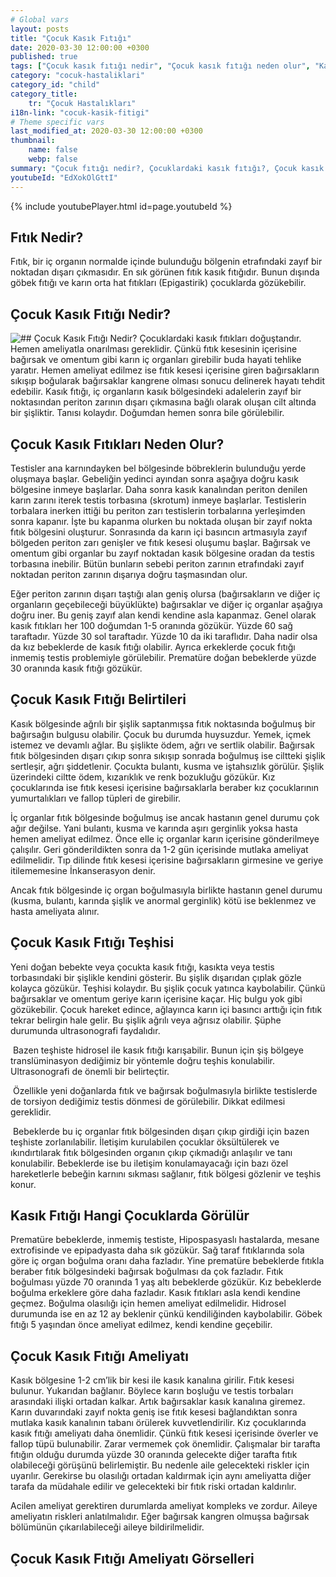 ```yaml
---
# Global vars
layout: posts
title: "Çocuk Kasık Fıtığı"
date: 2020-03-30 12:00:00 +0300
published: true
tags: ["Çocuk kasık fıtığı nedir", "Çocuk kasık fıtığı neden olur", "Kasık fıtığı teşhisi", "Kasık fıtığı Nedeni", "Kasık fıtığı Ameliyatı",  "çocuk kasık fıtığı", "kasık fıtığı", "çocuk kasık fıtığı belirtisi", "çocuk kasık fıtığı teşhisi", "kasık fıtığı hangi çocukta", "çocuk kasık fıtığı ameliyatı",  "çocuk kasık fıtığı tedavi", "kasık fıtığı belirti" , "çocuk kasık fıtığı çözüm" , "kasık fıtığı tedavi" ]
category: "cocuk-hastaliklari"
category_id: "child"
category_title:
    tr: "Çocuk Hastalıkları"
i18n-link: "cocuk-kasik-fitigi"
# Theme specific vars
last_modified_at: 2020-03-30 12:00:00 +0300
thumbnail:
    name: false
    webp: false
summary: "Çocuk fıtığı nedir?, Çocuklardaki kasık fıtığı?, Çocuk kasık fıtıkları neden oluşur?, Kasık fıtığı teşhisi?, Kasık fıtığı Nedenleri? , Kasık fıtığı Ameliyatı?, Çocuk Kasık fıtıklarına ne zaman müdahele etmek gereklidir?"
youtubeId: "EdXokOlGttI"
---
```

{% include youtubePlayer.html id=page.youtubeId %}




## Fıtık Nedir?

Fıtık, bir iç organın normalde içinde bulunduğu bölgenin etrafındaki zayıf bir noktadan dışarı çıkmasıdır. En sık görünen fıtık kasık fıtığıdır. Bunun dışında göbek fıtığı ve karın orta hat fıtıkları (Epigastirik) çocuklarda gözükebilir.

## Çocuk Kasık Fıtığı Nedir?

![## Çocuk Kasık Fıtığı Nedir?](/assets/img/1445714576-g-inguinal-hernia480792569.jpeg)
Çocuklardaki kasık fıtıkları doğuştandır. Hemen ameliyatla onarılması gereklidir. Çünkü fıtık kesesinin içerisine bağırsak ve omentum gibi karın iç organları girebilir buda hayati tehlike yaratır. Hemen ameliyat edilmez ise fıtık kesesi içerisine giren bağırsakların sıkışıp boğularak bağırsaklar kangrene olması sonucu delinerek hayatı tehdit edebilir. Kasık fıtığı, iç organların kasık bölgesindeki adalelerin zayıf bir noktasından periton zarının dışarı çıkmasına bağlı olarak oluşan cilt altında bir şişliktir. Tanısı kolaydır. Doğumdan hemen sonra bile görülebilir.

## Çocuk Kasık Fıtıkları Neden Olur?

Testisler ana karnındayken bel bölgesinde böbreklerin bulunduğu yerde oluşmaya başlar. Gebeliğin yedinci ayından sonra aşağıya doğru kasık bölgesine inmeye başlarlar. Daha sonra kasık kanalından periton denilen karın zarını iterek testis torbasına (skrotum) inmeye başlarlar. Testislerin torbalara inerken ittiği bu periton zarı testislerin torbalarına yerleşimden sonra kapanır. İşte bu kapanma olurken bu noktada oluşan bir zayıf nokta fıtık bölgesini oluşturur. Sonrasında da karın içi basıncın artmasıyla zayıf bölgeden periton zarı genişler ve fıtık kesesi oluşumu başlar. Bağırsak ve omentum gibi organlar bu zayıf noktadan kasık bölgesine oradan da testis torbasına inebilir. Bütün bunların sebebi periton zarının etrafındaki zayıf noktadan periton zarının dışarıya doğru taşmasından olur.

​Eğer periton zarının dışarı taştığı alan geniş olursa (bağırsakların ve diğer iç organların geçebileceği büyüklükte) bağırsaklar ve diğer iç organlar aşağıya doğru iner. Bu geniş zayıf alan kendi kendine asla kapanmaz. Genel olarak kasık fıtıkları her 100 doğumdan 1-5 oranında gözükür. Yüzde 60 sağ taraftadır. Yüzde 30 sol taraftadır. Yüzde 10 da iki taraflıdır. Daha nadir olsa da kız bebeklerde de kasık fıtığı olabilir. Ayrıca erkeklerde çocuk fıtığı inmemiş testis problemiyle görülebilir. Prematüre doğan bebeklerde yüzde 30 oranında kasık fıtığı gözükür.

## Çocuk Kasık Fıtığı Belirtileri

Kasık bölgesinde ağrılı bir şişlik saptanmışsa fıtık noktasında boğulmuş bir bağırsağın bulgusu olabilir. Çocuk bu durumda huysuzdur. Yemek, içmek istemez ve devamlı ağlar. Bu şişlikte ödem, ağrı ve sertlik olabilir. Bağırsak fıtık bölgesinden dışarı çıkıp sonra sıkışıp sonrada boğulmuş ise ciltteki şişlik sertleşir, ağrı şiddetlenir. Çocukta bulantı, kusma ve iştahsızlık görülür. Şişlik üzerindeki ciltte ödem, kızarıklık ve renk bozukluğu gözükür. Kız çocuklarında ise fıtık kesesi içerisine bağırsaklarla beraber kız çocuklarının yumurtalıkları ve fallop tüpleri de girebilir.

İç organlar fıtık bölgesinde boğulmuş ise ancak hastanın genel durumu çok ağır değilse. Yani bulantı, kusma ve karında aşırı gerginlik yoksa hasta hemen ameliyat edilmez. Önce elle iç organlar karın içerisine gönderilmeye çalışılır. Geri gönderildikten sonra da 1-2 gün içerisinde mutlaka ameliyat edilmelidir. Tıp dilinde fıtık kesesi içerisine bağırsakların girmesine ve geriye itilememesine İnkanserasyon denir.

​Ancak fıtık bölgesinde iç organ boğulmasıyla birlikte hastanın genel durumu (kusma, bulantı, karında şişlik ve anormal gerginlik) kötü ise beklenmez ve hasta ameliyata alınır.

## Çocuk Kasık Fıtığı Teşhisi

Yeni doğan bebekte veya çocukta kasık fıtığı, kasıkta veya testis torbasındaki bir şişlikle kendini gösterir. Bu şişlik dışarıdan çıplak gözle kolayca gözükür. Teşhisi kolaydır. Bu şişlik çocuk yatınca kaybolabilir. Çünkü bağırsaklar ve omentum geriye karın içerisine kaçar. Hiç bulgu yok gibi gözükebilir. Çocuk hareket edince, ağlayınca karın içi basıncı arttığı için fıtık tekrar belirgin hale gelir. Bu şişlik ağrılı veya ağrısız olabilir. Şüphe durumunda ultrasonografi faydalıdır.

​
Bazen teşhiste hidrosel ile kasık fıtığı karışabilir. Bunun için şiş bölgeye translüminasyon dediğimiz bir yöntemle doğru teşhis konulabilir. Ultrasonografi de önemli bir belirteçtir.

​
Özellikle yeni doğanlarda fıtık ve bağırsak boğulmasıyla birlikte testislerde de torsiyon dediğimiz testis dönmesi de görülebilir. Dikkat edilmesi gereklidir.

​
Bebeklerde bu iç organlar fıtık bölgesinden dışarı çıkıp girdiği için bazen teşhiste zorlanılabilir. İletişim kurulabilen çocuklar öksültülerek ve ıkındırtılarak fıtık bölgesinden organın çıkıp çıkmadığı anlaşılır ve tanı konulabilir. Bebeklerde ise bu iletişim konulamayacağı için bazı özel hareketlerle bebeğin karnını sıkması sağlanır, fıtık bölgesi gözlenir ve teşhis konur.

## Kasık Fıtığı Hangi Çocuklarda Görülür

Prematüre bebeklerde, inmemiş testiste, Hipospasyaslı hastalarda, mesane extrofisinde ve epipadyasta daha sık gözükür. Sağ taraf fıtıklarında sola göre iç organ boğulma oranı daha fazladır. Yine prematüre bebeklerde fıtıkla beraber fıtık bölgesindeki bağırsak boğulması da çok fazladır. Fıtık boğulması yüzde 70 oranında 1 yaş altı bebeklerde gözükür. Kız bebeklerde boğulma erkeklere göre daha fazladır. Kasık fıtıkları asla kendi kendine geçmez. Boğulma olasılığı için hemen ameliyat edilmelidir. Hidrosel durumunda ise en az 12 ay beklenir çünkü kendiliğinden kaybolabilir. Göbek fıtığı 5 yaşından önce ameliyat edilmez, kendi kendine geçebilir.

## Çocuk Kasık Fıtığı Ameliyatı

Kasık bölgesine 1-2 cm’lik bir kesi ile kasık kanalına girilir. Fıtık kesesi bulunur. Yukarıdan bağlanır. Böylece karın boşluğu ve testis torbaları arasındaki ilişki ortadan kalkar. Artık bağırsaklar kasık kanalına giremez. Karın duvarındaki zayıf nokta geniş ise fıtık kesesi bağlandıktan sonra mutlaka kasık kanalının tabanı örülerek kuvvetlendirilir. Kız çocuklarında kasık fıtığı ameliyatı daha önemlidir. Çünkü fıtık kesesi içerisinde överler ve fallop tüpü bulunabilir. Zarar vermemek çok önemlidir. Çalışmalar bir tarafta fıtığın olduğu durumda yüzde 30 oranında gelecekte diğer tarafta fıtık olabileceği görüşünü belirlemiştir. Bu nedenle aile gelecekteki riskler için uyarılır. Gerekirse bu olasılığı ortadan kaldırmak için aynı ameliyatta diğer tarafa da müdahale edilir ve gelecekteki bir fıtık riski ortadan kaldırılır.

​Acilen ameliyat gerektiren durumlarda ameliyat kompleks ve zordur. Aileye ameliyatın riskleri anlatılmalıdır. Eğer bağırsak kangren olmuşsa bağırsak bölümünün çıkarılabileceği aileye bildirilmelidir.

## Çocuk Kasık Fıtığı Ameliyatı Görselleri
